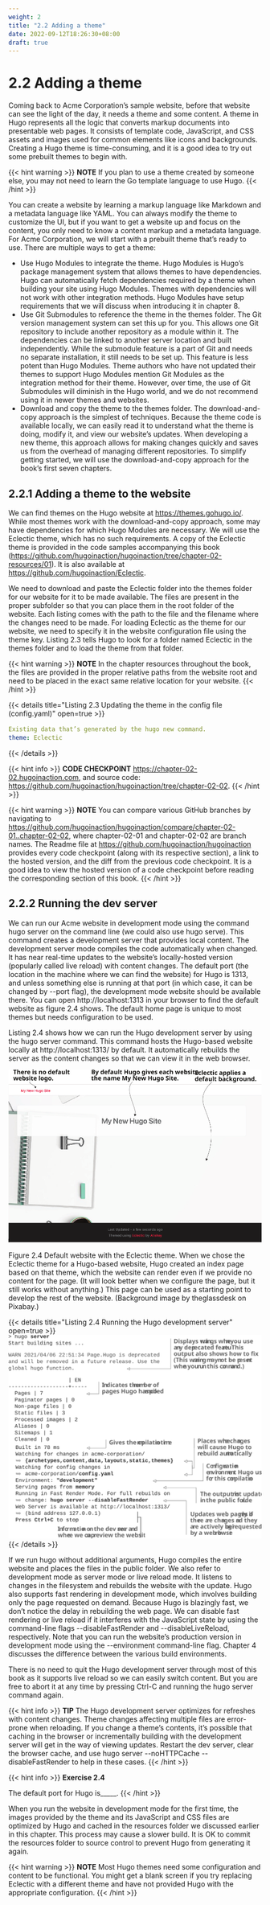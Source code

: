 ```yaml
---
weight: 2
title: "2.2 Adding a theme"
date: 2022-09-12T18:26:30+08:00
draft: true
---
```


# 2.2 Adding a theme

Coming back to Acme Corporation’s sample website, before that website can see the light of the day, it needs a theme and some content. A theme in Hugo represents all the logic that converts markup documents into presentable web pages. It consists of template code, JavaScript, and CSS assets and images used for common elements like  icons and backgrounds. Creating a Hugo  theme is time-consuming, and it is a good  idea to try out some prebuilt themes to begin with.

{{< hint warning >}}
**NOTE** If you plan to use a theme created by someone else, you may not need to learn the Go template language to use Hugo.
{{< /hint >}}

You can create a website by learning a markup language like Markdown and a metadata language like YAML. You can always modify the theme to customize the UI, but if you want to get a website up and focus on the content, you only need to know a content markup and a metadata language. For Acme Corporation, we will start with a prebuilt theme that’s ready to use. There are multiple ways to get a theme:

- Use Hugo Modules to integrate the theme. Hugo Modules is Hugo’s package management system that allows themes to have dependencies. Hugo can automatically fetch dependencies required by a theme when building your site using  Hugo Modules. Themes with dependencies will not work with other integration methods. Hugo Modules have setup requirements that we will discuss when introducing it in chapter 8.
- Use Git Submodules to reference the theme in the themes folder. The Git version management system can set this up for you. This allows one Git repository to include another repository as a module within it. The dependencies can be linked to another server location and built independently. While the submodule  feature     is a part of Git and needs no separate installation, it still needs to be set up.
This feature is less potent than Hugo Modules. Theme authors who have not updated their themes to support Hugo Modules mention Git Modules as the integration method for their theme. However, over time, the use of Git Submodules will diminish in the Hugo world, and we do not recommend using it in newer themes and websites.
- Download and copy the theme to the themes folder. The download-and-copy approach is the simplest of techniques. Because the theme code is available locally, we can easily read it to understand what the theme is doing, modify it, and view our website’s updates. When developing a new theme, this approach allows for making changes quickly and saves us from the overhead of managing different repositories. To simplify getting started, we will use the download-and-copy approach for the book’s first seven chapters.

## 2.2.1 Adding a theme to the website

We can find themes on the Hugo website at https://themes.gohugo.io/. While most themes work with the download-and-copy approach, some may have dependencies for which Hugo Modules are necessary. We will use the Eclectic theme, which has no such requirements. A copy of the Eclectic theme is provided in the code samples accompanying  this  book  (https://github.com/hugoinaction/hugoinaction/tree/chapter-02-resources/01). It is also available at https://github.com/hugoinaction/Eclectic.

We need to download and paste the Eclectic folder into the themes folder for our website for it to be made available. The files are present in the proper subfolder so that you can place them in the root folder of the website. Each listing comes with the path to the file and the filename where the changes need to be made. For loading Eclectic as the theme for our website, we need to specify it in the website configuration file using the theme key. Listing 2.3 tells Hugo to look for a folder named Eclectic in the themes folder and to load the theme from that folder.

{{< hint warning >}}
**NOTE** In the chapter resources throughout the book, the files are provided in the proper relative paths from the website root and need to be placed in the exact same relative location for your website.
{{< /hint >}}

{{< details title="Listing 2.3  Updating the theme in the config file (config.yaml)" open=true >}}
```yaml
Existing data that’s generated by the hugo new command.
theme: Eclectic
```
{{< /details >}}

{{< hint info >}}
**CODE CHECKPOINT**	https://chapter-02-02.hugoinaction.com, and source code: https://github.com/hugoinaction/hugoinaction/tree/chapter-02-02.
{{< /hint >}}

{{< hint warning >}}
**NOTE**   You  can  compare  various  GitHub  branches  by  navigating  to  https://github.com/hugoinaction/hugoinaction/compare/chapter-02-01..chapter-02-02, where chapter-02-01 and chapter-02-02 are branch names. The Readme   file   at   https://github.com/hugoinaction/hugoinaction   provides every code checkpoint (along with its respective section), a link to the hosted version, and the diff from the previous code checkpoint. It is a good idea to view the hosted version of a code checkpoint before reading the corresponding section of this book.
{{< /hint >}}

## 2.2.2 Running the dev server

We can run our Acme website in development mode using the command hugo server on the command line (we could also use hugo serve). This command creates a development server that provides local content. The development server mode compiles the code automatically when changed. It has near real-time updates to the website’s locally-hosted version (popularly called live reload) with content changes. The default port (the location in the machine where we can find the website) for Hugo is 1313, and unless something else is running at that port (in which case, it can be changed by --port <number> flag), the development mode website should be available  there.  You  can  open  http://localhost:1313  in  your  browser  to  find  the  default website as figure 2.4 shows. The default home page is unique to most themes but needs configuration to be used.

Listing 2.4 shows how we can run the Hugo development server by using the hugo server command. This command hosts the Hugo-based website locally at http://localhost:1313/ by default. It automatically rebuilds the server as the content changes so that we can view it in the web browser.

![Figure2.4](Figure2.4.svg)

Figure 2.4 Default website with the Eclectic theme. When we chose the Eclectic theme for a Hugo-based website, Hugo created an index page based on that theme, which the website can render even if we provide no content for the page. (It will look better when we configure the page, but it still works without anything.) This page can be used as a starting point to develop the rest of the website. (Background image by theglassdesk on Pixabay.)

{{< details title="Listing 2.4 Running the Hugo development server" open=true >}}
![Listing2.4](Listing2.4.svg)
{{< /details >}}

If we run hugo without additional arguments, Hugo compiles the entire website and places the files in the public folder. We also refer to development mode as server mode or live reload mode. It listens to changes in the filesystem and rebuilds the website with the update. Hugo also supports fast rendering in development mode, which involves building only the page requested on demand. Because  Hugo  is  blazingly  fast,  we  don’t  notice  the  delay  in rebuilding the web page. We can disable fast rendering or live reload if it interferes with the JavaScript state by using the command-line flags --disableFastRender and
--disableLiveReload, respectively. Note that you can run the website’s production version in development mode using the --environment command-line flag. Chapter 4 discusses the difference between the various build environments.

There is no need to quit the Hugo development server through most of this book as it supports live reload so we can easily switch content. But you are free to abort it at any time by pressing Ctrl-C and running the hugo server command again.

{{< hint info >}}
**TIP** The Hugo development server optimizes for refreshes with content changes. Theme changes affecting multiple files are error-prone when reloading. If you change a theme’s contents, it’s possible that caching in the browser or incrementally building with the development server will get in the way of viewing updates. Restart the dev server, clear the browser cache, and use hugo server --noHTTPCache --disableFastRender to help in these cases.
{{< /hint >}}

{{< hint info >}}
**Exercise 2.4**

The default port for Hugo is_____.
{{< /hint >}}

When you run the website in development mode for the first time, the images provided by the theme and its JavaScript and CSS files are optimized by Hugo and cached in the resources folder we discussed earlier in this chapter. This process may cause a slower build. It is OK to commit the resources folder to source control to prevent Hugo from generating it again.

{{< hint warning >}}
**NOTE** Most Hugo themes need some configuration and content to be functional. You might get a blank screen if you try replacing Eclectic with a different theme and have not provided Hugo with the appropriate configuration.
{{< /hint >}}